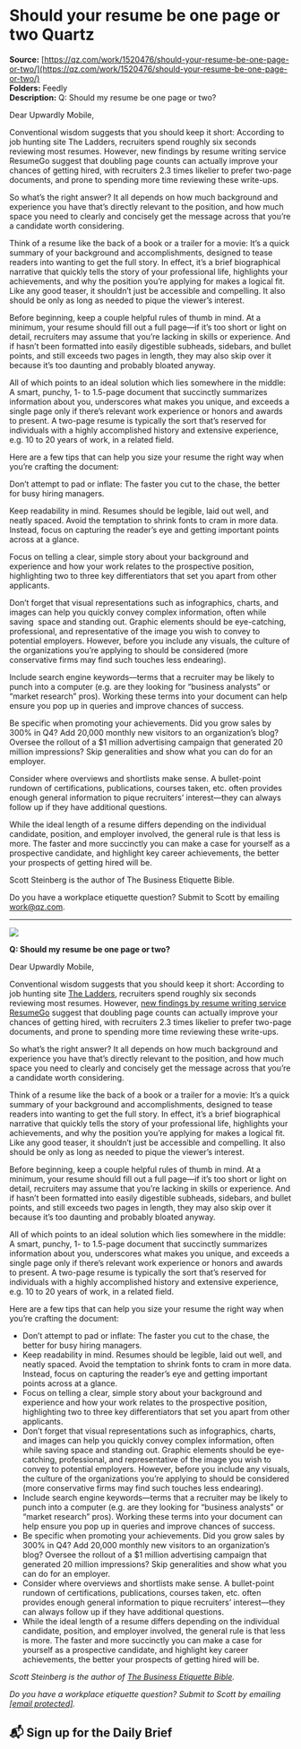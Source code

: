 # Should your resume be one page or two Quartz

**Source:** [https://qz.com/work/1520476/should-your-resume-be-one-page-or-two/](https://qz.com/work/1520476/should-your-resume-be-one-page-or-two/)  
**Folders:** Feedly  
**Description:** Q: Should my resume be one page or two?

Dear Upwardly Mobile,

Conventional wisdom suggests that you should keep it short: According to job hunting site The Ladders, recruiters spend roughly six seconds reviewing most resumes. However, new findings by resume writing service ResumeGo suggest that doubling page counts can actually improve your chances of getting hired, with recruiters 2.3 times likelier to prefer two-page documents, and prone to spending more time reviewing these write-ups.

So what’s the right answer? It all depends on how much background and experience you have that’s directly relevant to the position, and how much space you need to clearly and concisely get the message across that you’re a candidate worth considering.

Think of a resume like the back of a book or a trailer for a movie: It’s a quick summary of your background and accomplishments, designed to tease readers into wanting to get the full story. In effect, it’s a brief biographical narrative that quickly tells the story of your professional life, highlights your achievements, and why the position you’re applying for makes a logical fit. Like any good teaser, it shouldn’t just be accessible and compelling. It also should be only as long as needed to pique the viewer’s interest.

Before beginning, keep a couple helpful rules of thumb in mind. At a minimum, your resume should fill out a full page—if it’s too short or light on detail, recruiters may assume that you’re lacking in skills or experience. And if hasn’t been formatted into easily digestible subheads, sidebars, and bullet points, and still exceeds two pages in length, they may also skip over it because it’s too daunting and probably bloated anyway.

All of which points to an ideal solution which lies somewhere in the middle: A smart, punchy, 1- to 1.5-page document that succinctly summarizes information about you, underscores what makes you unique, and exceeds a single page only if there’s relevant work experience or honors and awards to present. A two-page resume is typically the sort that’s reserved for individuals with a highly accomplished history and extensive experience, e.g. 10 to 20 years of work, in a related field.

Here are a few tips that can help you size your resume the right way when you’re crafting the document:

Don’t attempt to pad or inflate: The faster you cut to the chase, the better for busy hiring managers.

Keep readability in mind. Resumes should be legible, laid out well, and neatly spaced. Avoid the temptation to shrink fonts to cram in more data. Instead, focus on capturing the reader’s eye and getting important points across at a glance.

Focus on telling a clear, simple story about your background and experience and how your work relates to the prospective position, highlighting two to three key differentiators that set you apart from other applicants.

Don’t forget that visual representations such as infographics, charts, and images can help you quickly convey complex information, often while saving  space and standing out. Graphic elements should be eye-catching, professional, and representative of the image you wish to convey to potential employers. However, before you include any visuals, the culture of the organizations you’re applying to should be considered (more conservative firms may find such touches less endearing).

Include search engine keywords—terms that a recruiter may be likely to punch into a computer (e.g. are they looking for “business analysts” or “market research” pros). Working these terms into your document can help ensure you pop up in queries and improve chances of success.

Be specific when promoting your achievements. Did you grow sales by 300% in Q4? Add 20,000 monthly new visitors to an organization’s blog? Oversee the rollout of a $1 million advertising campaign that generated 20 million impressions? Skip generalities and show what you can do for an employer.

Consider where overviews and shortlists make sense. A bullet-point rundown of certifications, publications, courses taken, etc. often provides enough general information to pique recruiters’ interest—they can always follow up if they have additional questions.

While the ideal length of a resume differs depending on the individual candidate, position, and employer involved, the general rule is that less is more. The faster and more succinctly you can make a case for yourself as a prospective candidate, and highlight key career achievements, the better your prospects of getting hired will be.

Scott Steinberg is the author of The Business Etiquette Bible.

Do you have a workplace etiquette question? Submit to Scott by emailing work@qz.com.


---

<div><div><div><picture><img src="https://qz.com/cdn-cgi/image/width=1024%2Cquality=85%2Cformat=auto/https://assets.qz.com/media/54a2def679d92bf7f67d68acfa781d6c.jpg"></picture></div><p><strong>Q: Should my resume be one page or two?</strong></p></div><div><p>Dear Upwardly Mobile,</p></div><div><p>Conventional wisdom suggests that you should keep it short: According to job hunting site <a href="https://www.theladders.com/">The Ladders</a>, recruiters spend roughly six seconds reviewing most resumes. However, <a href="https://www.resumego.net/research/one-or-two-page-resumes/">new findings by resume writing service ResumeGo</a> suggest that doubling page counts can actually improve your chances of getting hired, with recruiters 2.3 times likelier to prefer two-page documents, and prone to spending more time reviewing these write-ups.</p></div><div><p>So what’s the right answer? It all depends on how much background and experience you have that’s directly relevant to the position, and how much space you need to clearly and concisely get the message across that you’re a candidate worth considering.</p></div><div><p>Think of a resume like the back of a book or a trailer for a movie: It’s a quick summary of your background and accomplishments, designed to tease readers into wanting to get the full story. In effect, it’s a brief biographical narrative that quickly tells the story of your professional life, highlights your achievements, and why the position you’re applying for makes a logical fit. Like any good teaser, it shouldn’t just be accessible and compelling. It also should be only as long as needed to pique the viewer’s interest.</p></div><div><p>Before beginning, keep a couple helpful rules of thumb in mind. At a minimum, your resume should fill out a full page—if it’s too short or light on detail, recruiters may assume that you’re lacking in skills or experience. And if hasn’t been formatted into easily digestible subheads, sidebars, and bullet points, and still exceeds two pages in length, they may also skip over it because it’s too daunting and probably bloated anyway.</p></div><div><p>All of which points to an ideal solution which lies somewhere in the middle: A smart, punchy, 1- to 1.5-page document that succinctly summarizes information about you, underscores what makes you unique, and exceeds a single page only if there’s relevant work experience or honors and awards to present. A two-page resume is typically the sort that’s reserved for individuals with a highly accomplished history and extensive experience, e.g. 10 to 20 years of work, in a related field.</p></div><div><p>Here are a few tips that can help you size your resume the right way when you’re crafting the document:</p></div><div><ul><li>Don’t attempt to pad or inflate: The faster you cut to the chase, the better for busy hiring managers.</li><li>Keep readability in mind. Resumes should be legible, laid out well, and neatly spaced. Avoid the temptation to shrink fonts to cram in more data. Instead, focus on capturing the reader’s eye and getting important points across at a glance.</li><li>Focus on telling a clear, simple story about your background and experience and how your work relates to the prospective position, highlighting two to three key differentiators that set you apart from other applicants.</li><li>Don’t forget that visual representations such as infographics, charts, and images can help you quickly convey complex information, often while saving  space and standing out. Graphic elements should be eye-catching, professional, and representative of the image you wish to convey to potential employers. However, before you include any visuals, the culture of the organizations you’re applying to should be considered (more conservative firms may find such touches less endearing).</li><li>Include search engine keywords—terms that a recruiter may be likely to punch into a computer (e.g. are they looking for “business analysts” or “market research” pros). Working these terms into your document can help ensure you pop up in queries and improve chances of success.</li><li>Be specific when promoting your achievements. Did you grow sales by 300% in Q4? Add 20,000 monthly new visitors to an organization’s blog? Oversee the rollout of a $1 million advertising campaign that generated 20 million impressions? Skip generalities and show what you can do for an employer.</li><li>Consider where overviews and shortlists make sense. A bullet-point rundown of certifications, publications, courses taken, etc. often provides enough general information to pique recruiters’ interest—they can always follow up if they have additional questions.</li><li>While the ideal length of a resume differs depending on the individual candidate, position, and employer involved, the general rule is that less is more. The faster and more succinctly you can make a case for yourself as a prospective candidate, and highlight key career achievements, the better your prospects of getting hired will be.</li></ul><p><em>Scott Steinberg is the author of </em><a href="http://www.akeynotespeaker.com"><em>The Business Etiquette Bible</em></a><em>.</em></p></div><div><p><em>Do you have a workplace etiquette question? Submit to Scott by emailing <a href="https://qz.com/cdn-cgi/l/email-protection">[email protected]</a>.</em></p></div><div><h2>📬 Sign up for the Daily Brief</h2></div></div>
